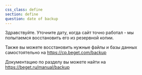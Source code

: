 ```yaml
---
css_class: define
section: define
question: date of backup
---
```

Здравствуйте. Уточните дату, когда сайт точно работал - мы попытаемся восстановить его из резервной копии.

Также вы можете восстановить нужные файлы и базы данных самостоятельно на https://cp.beget.com/backup

Документацию по разделу вы можете найти на https://beget.ru/manual/backup